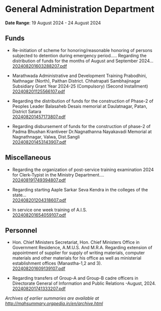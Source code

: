 # General Administration Department

**Date Range**: 19 August 2024 - 24 August 2024


## Funds
- Re-initiation of scheme for honoring/reasonable honoring of persons subjected to detention during emergency period..... Regarding the distribution of funds for the months of August and September 2024...\
  [202408201603288207.pdf](https://gr.maharashtra.gov.in/Site/Upload/Government%20Resolutions/English/202408201603288207.pdf)

- Marathwada Administrative and Development Training Prabodhini, Nathnagar (North), Paithan District. Chhatrapati Sambhajinagar Subsidiary Grant Year 2024-25 (Compulsory) (Second Installment)\
  [202408201125566107.pdf](https://gr.maharashtra.gov.in/Site/Upload/Government%20Resolutions/English/202408201125566107.pdf)

- Regarding the distribution of funds for the construction of Phase-2 of Peoples Leader Balasaheb Desais memorial at Daulatnagar, Patan, District Satara\
  [202408201457173807.pdf](https://gr.maharashtra.gov.in/Site/Upload/Government%20Resolutions/English/202408201457173807.pdf)

- Regarding disbursement of funds for the construction of phase-2 of Padma Bhushan Krantiveer Dr.Nagnathanna Nayakavadi Memorial at Nagnathnagar, Valwa, Dist.Sangli\
  [202408201453143907.pdf](https://gr.maharashtra.gov.in/Site/Upload/Government%20Resolutions/English/202408201453143907.pdf)

## Miscellaneous
- Regarding the organization of post-service training examination 2024 for Clerk-Typist in the Ministry Department....\
  [202408191749394807.pdf](https://gr.maharashtra.gov.in/Site/Upload/Government%20Resolutions/English/202408191749394807...pdf)

- Regarding starting Aaple Sarkar Seva Kendra in the colleges of the state...\
  [202408201204318607.pdf](https://gr.maharashtra.gov.in/Site/Upload/Government%20Resolutions/English/202408201204318607.pdf)

- In service one week training of A.I.S.\
  [202408201654059107.pdf](https://gr.maharashtra.gov.in/Site/Upload/Government%20Resolutions/English/202408201654059107.pdf)

## Personnel
- Hon. Chief Ministers Secretariat, Hon. Chief Ministers Office in Government Residence, A.M.U.S. And M.R.A. Regarding extension of appointment of supplier for supply of writing materials, computer materials and other materials for his office as well as ministerial establishment offices (Manastha-1,2 and 3).\
  [202408201609139107.pdf](https://gr.maharashtra.gov.in/Site/Upload/Government%20Resolutions/English/202408201609139107...pdf)

- Regarding transfers of Group-A and Group-B cadre officers in Directorate General of Information and Public Relations -August, 2024.\
  [202408201741333207.pdf](https://gr.maharashtra.gov.in/Site/Upload/Government%20Resolutions/English/202408201741333207.pdf)


*Archives of earlier summaries are available at http://mahsummary.orgpedia.in/en/archive.html*